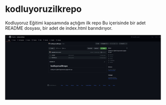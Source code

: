 # kodluyoruzilkrepo
Kodluyoruz Eğitimi kapsamında açtığım ilk repo
Bu içerisinde bir adet README dosyası, bir adet de index.html barındırıyor.

![Ekran Alıntısı](SS.JPG)